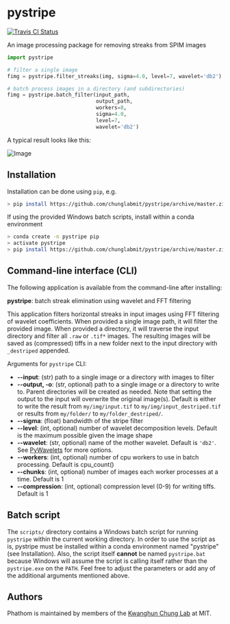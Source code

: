 # pystripe

[![Travis CI Status](https://travis-ci.org/chunglabmit/pystripe.svg?branch=master)](https://travis-ci.org/chunglabmit/phathom)

An image processing package for removing streaks from SPIM images

```python
import pystripe

# filter a single image
fimg = pystripe.filter_streaks(img, sigma=4.0, level=7, wavelet='db2')

# batch process images in a directory (and subdirectories)
fimg = pystripe.batch_filter(input_path, 
                             output_path,
                             workers=8, 
                             sigma=4.0, 
                             level=7, 
                             wavelet='db2')
```

A typical result looks like this:

![Image](./demo/result.png?raw=true)

## Installation

Installation can be done using `pip`, e.g.

```bash
> pip install https://github.com/chunglabmit/pystripe/archive/master.zip --process-dependency-links --allow-external tsv
```

If using the provided Windows batch scripts, install within a conda environment
```bash
> conda create -n pystripe pip
> activate pystripe
> pip install https://github.com/chunglabmit/pystripe/archive/master.zip --process-dependency-links --allow-external tsv
```

## Command-line interface (CLI)

The following application is available from the command-line
after installing:

**pystripe**: batch streak elimination using wavelet and FFT filtering

This application filters horizontal streaks in input images using FFT filtering
of wavelet coefficients. When provided a single image path, it will filter the
provided image. When provided a directory, it will traverse the input directory
and filter all `.raw` or `.tif*` images. The resulting images will be saved
as (compressed) tiffs in a new folder next to the input directory with `_destriped`
appended.

Arguments for `pystripe` CLI:

* **--input**: (str) path to a single image or a directory with images to filter
* **--output, -o**: (str, optional) path to a single image or a directory to write to.
Parent directories will be created as needed. Note that setting the output to the input
will overwrite the original image(s). Default is either to write the result from `my/img/input.tif` to
`my/img/input_destriped.tif` or results from `my/folder/` to `my/folder_destriped/`. 
* **--sigma**: (float) bandwidth of the stripe filter
* **--level**: (int, optional) number of wavelet decomposition levels. Default is the maximum
possible given the image shape
* **--wavelet**: (str, optional) name of the mother wavelet. Default is `'db2'`. 
See [PyWavelets](https://pywavelets.readthedocs.io/en/latest/) for more options.
* **--workers**: (int, optional) number of cpu workers to use in batch processing. Default is cpu_count()
* **--chunks**: (int, optional) number of images each worker processes at a time. Default is 1
* **--compression**: (int, optional) compression level (0-9) for writing tiffs. Default is 1

## Batch script

The `scripts/` directory contains a Windows batch script for running `pystripe` within the
current working directory. In order to use the script as is, pystripe must be installed within a conda environment
named "pystripe" (see Installation). Also, the script itself **cannot** be named `pystripe.bat`
because Windows will assume the script is calling itself rather than the `pystripe.exe` on the
`PATH`. Feel free to adjust the parameters or add any of the additional arguments mentioned above.

## Authors
Phathom is maintained by members of the [Kwanghun Chung Lab](http://www.chunglab.org/) at MIT.
